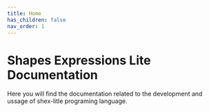 ```yaml
---
title: Home
has_children: false
nav_order: 1
---
```


# Shapes Expressions Lite Documentation

Here you will find the documentation related to the development and ussage of shex-litle programing language.
